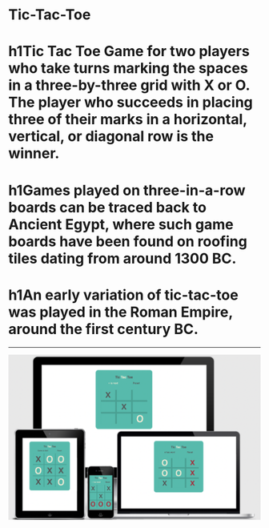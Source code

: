 # Tic-Tac-Toe

# h1Tic Tac Toe Game for two players who take turns marking the spaces in a three-by-three grid with X or O. The player who succeeds in placing three of their marks in a horizontal, vertical, or diagonal row is the winner.

# h1Games played on three-in-a-row boards can be traced back to Ancient Egypt, where such game boards have been found on roofing tiles dating from around 1300 BC.
# h1An early variation of tic-tac-toe was played in the Roman Empire, around the first century BC. 
---

![responsive design](https://github.com/Flow-matic/Tic-Tac-Toe/blob/main/assets/images/responsive%20design.png?raw=true) 